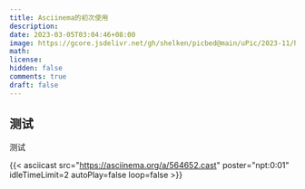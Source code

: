 ```yaml
---
title: Asciinema的初次使用
description: 
date: 2023-03-05T03:04:46+08:00
image: https://gcore.jsdelivr.net/gh/shelken/picbed@main/uPic/2023-11/hqH7rN.png
math: 
license: 
hidden: false
comments: true
draft: false
---
```


## 测试

测试


{{< asciicast src="https://asciinema.org/a/564652.cast" poster="npt:0:01" idleTimeLimit=2 autoPlay=false loop=false >}}

